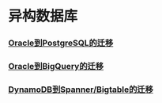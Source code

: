 # 异构数据库

### [Oracle到PostgreSQL的迁移](oracle-dao-postgresql-de-qian-yi.md)

### [Oracle到BigQuery的迁移](oracle-dao-bigquery-de-qian-yi.md)

### [DynamoDB到Spanner/Bigtable的迁移](dynamodb-dao-spannerbigtable-de-qian-yi.md)
